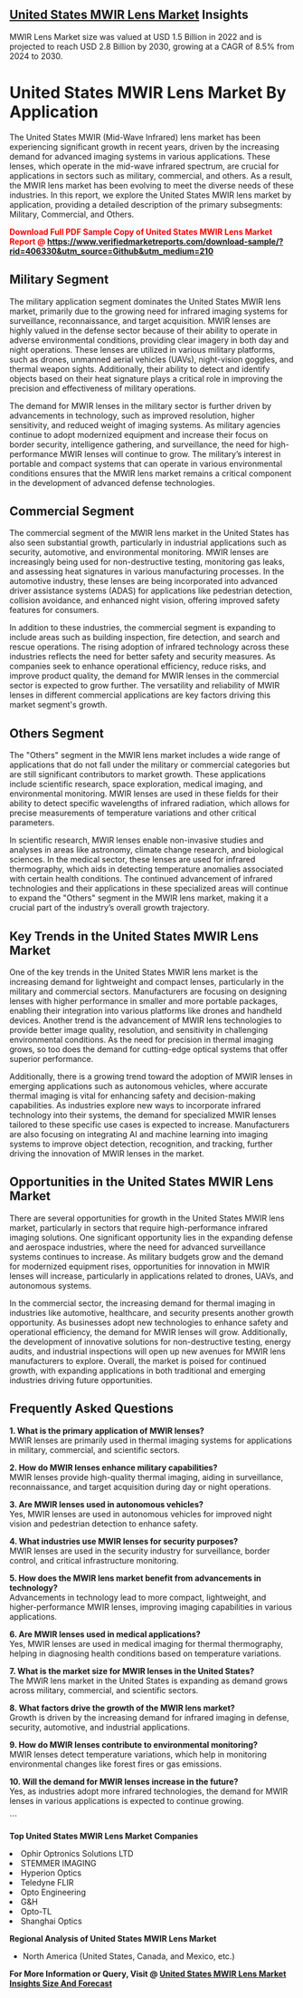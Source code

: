 <h2><a href="https://www.verifiedmarketreports.com/download-sample/?rid=406330&amp;utm_source=Github&amp;utm_medium=210" target="_blank">United States MWIR Lens Market</a> Insights</h2><p>MWIR Lens Market size was valued at USD 1.5 Billion in 2022 and is projected to reach USD 2.8 Billion by 2030, growing at a CAGR of 8.5% from 2024 to 2030.</p><p><h1>United States MWIR Lens Market By Application</h1><p>The United States MWIR (Mid-Wave Infrared) lens market has been experiencing significant growth in recent years, driven by the increasing demand for advanced imaging systems in various applications. These lenses, which operate in the mid-wave infrared spectrum, are crucial for applications in sectors such as military, commercial, and others. As a result, the MWIR lens market has been evolving to meet the diverse needs of these industries. In this report, we explore the United States MWIR lens market by application, providing a detailed description of the primary subsegments: Military, Commercial, and Others.</p><p><strong><p><span class=""><span style="color: #ff0000;"><strong>Download Full PDF Sample Copy of United States MWIR Lens Market Report</strong> @ </span><a href="https://www.verifiedmarketreports.com/download-sample/?rid=406330&amp;utm_source=Github&amp;utm_medium=210" target="_blank">https://www.verifiedmarketreports.com/download-sample/?rid=406330&amp;utm_source=Github&amp;utm_medium=210</a></span></p></strong></p><h2>Military Segment</h2><p>The military application segment dominates the United States MWIR lens market, primarily due to the growing need for infrared imaging systems for surveillance, reconnaissance, and target acquisition. MWIR lenses are highly valued in the defense sector because of their ability to operate in adverse environmental conditions, providing clear imagery in both day and night operations. These lenses are utilized in various military platforms, such as drones, unmanned aerial vehicles (UAVs), night-vision goggles, and thermal weapon sights. Additionally, their ability to detect and identify objects based on their heat signature plays a critical role in improving the precision and effectiveness of military operations.</p><p>The demand for MWIR lenses in the military sector is further driven by advancements in technology, such as improved resolution, higher sensitivity, and reduced weight of imaging systems. As military agencies continue to adopt modernized equipment and increase their focus on border security, intelligence gathering, and surveillance, the need for high-performance MWIR lenses will continue to grow. The military’s interest in portable and compact systems that can operate in various environmental conditions ensures that the MWIR lens market remains a critical component in the development of advanced defense technologies.</p><h2>Commercial Segment</h2><p>The commercial segment of the MWIR lens market in the United States has also seen substantial growth, particularly in industrial applications such as security, automotive, and environmental monitoring. MWIR lenses are increasingly being used for non-destructive testing, monitoring gas leaks, and assessing heat signatures in various manufacturing processes. In the automotive industry, these lenses are being incorporated into advanced driver assistance systems (ADAS) for applications like pedestrian detection, collision avoidance, and enhanced night vision, offering improved safety features for consumers.</p><p>In addition to these industries, the commercial segment is expanding to include areas such as building inspection, fire detection, and search and rescue operations. The rising adoption of infrared technology across these industries reflects the need for better safety and security measures. As companies seek to enhance operational efficiency, reduce risks, and improve product quality, the demand for MWIR lenses in the commercial sector is expected to grow further. The versatility and reliability of MWIR lenses in different commercial applications are key factors driving this market segment's growth.</p><h2>Others Segment</h2><p>The "Others" segment in the MWIR lens market includes a wide range of applications that do not fall under the military or commercial categories but are still significant contributors to market growth. These applications include scientific research, space exploration, medical imaging, and environmental monitoring. MWIR lenses are used in these fields for their ability to detect specific wavelengths of infrared radiation, which allows for precise measurements of temperature variations and other critical parameters.</p><p>In scientific research, MWIR lenses enable non-invasive studies and analyses in areas like astronomy, climate change research, and biological sciences. In the medical sector, these lenses are used for infrared thermography, which aids in detecting temperature anomalies associated with certain health conditions. The continued advancement of infrared technologies and their applications in these specialized areas will continue to expand the "Others" segment in the MWIR lens market, making it a crucial part of the industry’s overall growth trajectory.</p><h2>Key Trends in the United States MWIR Lens Market</h2><p>One of the key trends in the United States MWIR lens market is the increasing demand for lightweight and compact lenses, particularly in the military and commercial sectors. Manufacturers are focusing on designing lenses with higher performance in smaller and more portable packages, enabling their integration into various platforms like drones and handheld devices. Another trend is the advancement of MWIR lens technologies to provide better image quality, resolution, and sensitivity in challenging environmental conditions. As the need for precision in thermal imaging grows, so too does the demand for cutting-edge optical systems that offer superior performance.</p><p>Additionally, there is a growing trend toward the adoption of MWIR lenses in emerging applications such as autonomous vehicles, where accurate thermal imaging is vital for enhancing safety and decision-making capabilities. As industries explore new ways to incorporate infrared technology into their systems, the demand for specialized MWIR lenses tailored to these specific use cases is expected to increase. Manufacturers are also focusing on integrating AI and machine learning into imaging systems to improve object detection, recognition, and tracking, further driving the innovation of MWIR lenses in the market.</p><h2>Opportunities in the United States MWIR Lens Market</h2><p>There are several opportunities for growth in the United States MWIR lens market, particularly in sectors that require high-performance infrared imaging solutions. One significant opportunity lies in the expanding defense and aerospace industries, where the need for advanced surveillance systems continues to increase. As military budgets grow and the demand for modernized equipment rises, opportunities for innovation in MWIR lenses will increase, particularly in applications related to drones, UAVs, and autonomous systems.</p><p>In the commercial sector, the increasing demand for thermal imaging in industries like automotive, healthcare, and security presents another growth opportunity. As businesses adopt new technologies to enhance safety and operational efficiency, the demand for MWIR lenses will grow. Additionally, the development of innovative solutions for non-destructive testing, energy audits, and industrial inspections will open up new avenues for MWIR lens manufacturers to explore. Overall, the market is poised for continued growth, with expanding applications in both traditional and emerging industries driving future opportunities.</p><h2>Frequently Asked Questions</h2><p><strong>1. What is the primary application of MWIR lenses?</strong><br>MWIR lenses are primarily used in thermal imaging systems for applications in military, commercial, and scientific sectors.</p><p><strong>2. How do MWIR lenses enhance military capabilities?</strong><br>MWIR lenses provide high-quality thermal imaging, aiding in surveillance, reconnaissance, and target acquisition during day or night operations.</p><p><strong>3. Are MWIR lenses used in autonomous vehicles?</strong><br>Yes, MWIR lenses are used in autonomous vehicles for improved night vision and pedestrian detection to enhance safety.</p><p><strong>4. What industries use MWIR lenses for security purposes?</strong><br>MWIR lenses are used in the security industry for surveillance, border control, and critical infrastructure monitoring.</p><p><strong>5. How does the MWIR lens market benefit from advancements in technology?</strong><br>Advancements in technology lead to more compact, lightweight, and higher-performance MWIR lenses, improving imaging capabilities in various applications.</p><p><strong>6. Are MWIR lenses used in medical applications?</strong><br>Yes, MWIR lenses are used in medical imaging for thermal thermography, helping in diagnosing health conditions based on temperature variations.</p><p><strong>7. What is the market size for MWIR lenses in the United States?</strong><br>The MWIR lens market in the United States is expanding as demand grows across military, commercial, and scientific sectors.</p><p><strong>8. What factors drive the growth of the MWIR lens market?</strong><br>Growth is driven by the increasing demand for infrared imaging in defense, security, automotive, and industrial applications.</p><p><strong>9. How do MWIR lenses contribute to environmental monitoring?</strong><br>MWIR lenses detect temperature variations, which help in monitoring environmental changes like forest fires or gas emissions.</p><p><strong>10. Will the demand for MWIR lenses increase in the future?</strong><br>Yes, as industries adopt more infrared technologies, the demand for MWIR lenses in various applications is expected to continue growing.</p>```</p><p><strong>Top United States MWIR Lens Market Companies</strong></p><div data-test-id=""><p><li>Ophir Optronics Solutions LTD</li><li> STEMMER IMAGING</li><li> Hyperion Optics</li><li> Teledyne FLIR</li><li> Opto Engineering</li><li> G&H</li><li> Opto-TL</li><li> Shanghai Optics</li></p><div><strong>Regional Analysis of&nbsp;United States MWIR Lens Market</strong></div><ul><li dir="ltr"><p dir="ltr">North America&nbsp;(United States, Canada, and Mexico, etc.)</p></li></ul><p><strong>For More Information or Query, Visit @&nbsp;</strong><strong><a href="https://www.verifiedmarketreports.com/product/mwir-lens-market/?utm_source=Github&amp;utm_medium=210" target="_blank">United States MWIR Lens Market Insights Size And Forecast</a></strong></p></div>

